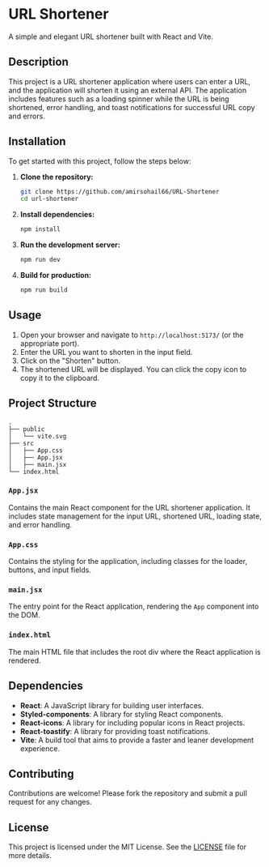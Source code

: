 # URL Shortener

A simple and elegant URL shortener built with React and Vite.

## Description

This project is a URL shortener application where users can enter a URL, and the application will shorten it using an external API. The application includes features such as a loading spinner while the URL is being shortened, error handling, and toast notifications for successful URL copy and errors.

## Installation

To get started with this project, follow the steps below:

1. **Clone the repository:**
   ```bash
   git clone https://github.com/amirsohail66/URL-Shortener
   cd url-shortener
   ```

2. **Install dependencies:**
   ```bash
   npm install
   ```

3. **Run the development server:**
   ```bash
   npm run dev
   ```

4. **Build for production:**
   ```bash
   npm run build
   ```

## Usage

1. Open your browser and navigate to `http://localhost:5173/` (or the appropriate port).
2. Enter the URL you want to shorten in the input field.
3. Click on the "Shorten" button.
4. The shortened URL will be displayed. You can click the copy icon to copy it to the clipboard.

## Project Structure

```plaintext
.
├── public
│   └── vite.svg
├── src
│   ├── App.css
│   ├── App.jsx
│   ├── main.jsx
└── index.html
```

### `App.jsx`

Contains the main React component for the URL shortener application. It includes state management for the input URL, shortened URL, loading state, and error handling.

### `App.css`

Contains the styling for the application, including classes for the loader, buttons, and input fields.

### `main.jsx`

The entry point for the React application, rendering the `App` component into the DOM.

### `index.html`

The main HTML file that includes the root div where the React application is rendered.

## Dependencies

- **React**: A JavaScript library for building user interfaces.
- **Styled-components**: A library for styling React components.
- **React-icons**: A library for including popular icons in React projects.
- **React-toastify**: A library for providing toast notifications.
- **Vite**: A build tool that aims to provide a faster and leaner development experience.

## Contributing

Contributions are welcome! Please fork the repository and submit a pull request for any changes.

## License

This project is licensed under the MIT License. See the [LICENSE](LICENSE) file for more details.